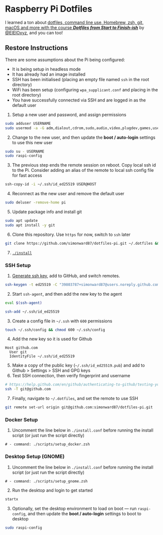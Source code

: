 # Raspberry Pi Dotfiles

I learned a ton about
[dotfiles, command line use, Homebrew, zsh, git, macOS and more with the course **_Dotfiles from Start to Finish-ish_**](http://dotfiles.eieio.xyz/)
by [@EIEIOxyz](https://twitter.com/EIEIOxyz/), and you can too!

## Restore Instructions

There are some assumptions about the Pi being configured:

- It is being setup in headless mode
- It has already had an image installed
- SSH has been initialised (placing an empty file named `ssh` in the root
  directory)
- WiFi has been setup (configuring `wpa_supplicant.conf` and placing in the root
  directory)
- You have successfully connected via SSH and are logged in as the default user

1. Setup a new user and password, and assign permissions

```sh
sudo adduser USERNAME
sudo usermod -a -G adm,dialout,cdrom,sudo,audio,video,plugdev,games,users,input,netdev,gpio,i2c,spi USERNAME
```

2. Change to the new user, and then update the **boot / auto-login** settings to
   use this new user

```sh
sudo su - USERNAME
sudo raspi-config
```

3. The previous step ends the remote session on reboot. Copy local ssh id to the
   Pi. Consider adding an alias of the remote to local ssh config file for fast
   access

```sh
ssh-copy-id -i ~/.ssh/id_ed25519 USER@HOST
```

4. Reconnect as the new user and remove the default user

```sh
sudo deluser -remove-home pi
```

5. Update package info and install git

```sh
sudo apt update
sudo apt install -y git
```

6. Clone this repository. Use `https` for now, switch to `ssh` later

```sh
git clone https://github.com/simonward87/dotfiles-pi.git ~/.dotfiles && cd ~/.dotfiles
```

7. [`./install`](install)

### SSH Setup

1. [Generate ssh key](https://help.github.com/en/github/authenticating-to-github/connecting-to-github-with-ssh),
   add to GitHub, and switch remotes.

```sh
ssh-keygen -t ed25519 -C "39803787+simonward87@users.noreply.github.com"
```

2. Start `ssh-agent`, and then add the new key to the agent

```sh
eval $(ssh-agent)

ssh-add ~/.ssh/id_ed25519
```

3. Create a config file in `~/.ssh` with `600` permissions

```sh
touch ~/.ssh/config && chmod 600 ~/.ssh/config
```

4. Add the new key so it is used for Github

```
Host github.com
  User git
  IdentityFile ~/.ssh/id_ed25519
```

5. Make a copy of the public key (`~/.ssh/id_ed25519.pub`) and add to Github >
   Settings > SSH and GPG keys
6. Test SSH connection, then verify fingerprint and username

```sh
# https://help.github.com/en/github/authenticating-to-github/testing-your-ssh-connection
ssh -T git@github.com
```

7. Finally, navigate to `~/.dotfiles`, and set the remote to use SSH

```sh
git remote set-url origin git@github.com:simonward87/dotfiles-pi.git
```

### Docker Setup

1. Uncomment the line below in `./install.conf` before running the install
   script (or just run the script directly)

```
# - command: ./scripts/setup_docker.zsh
```

### Desktop Setup (GNOME)

1. Uncomment the line below in `./install.conf` before running the install
   script (or just run the script directly)

```
# - command: ./scripts/setup_gnome.zsh
```

2. Run the desktop and login to get started

```sh
startx
```

3. Optionally, set the desktop environment to load on boot — run `raspi-config`,
   and then update the **boot / auto-login** settings to boot to desktop

```sh
sudo raspi-config
```
